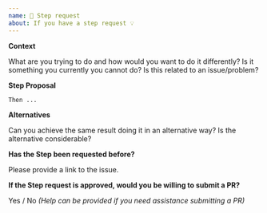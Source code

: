 ```yaml
---
name: 🚀 Step request
about: If you have a step request 💡
---
```


**Context**

What are you trying to do and how would you want to do it differently? Is it something you currently you cannot do? Is this related to an issue/problem?

**Step Proposal**

```
Then ...
```

**Alternatives**

Can you achieve the same result doing it in an alternative way? Is the alternative considerable?

**Has the Step been requested before?**

Please provide a link to the issue.

**If the Step request is approved, would you be willing to submit a PR?**

Yes / No _(Help can be provided if you need assistance submitting a PR)_
